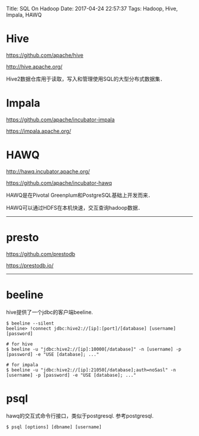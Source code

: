 Title: SQL On Hadoop
Date: 2017-04-24 22:57:37
Tags: Hadoop, Hive, Impala, HAWQ



# Hive

<https://github.com/apache/hive>

<http://hive.apache.org/>

Hive2数据仓库用于读取，写入和管理使用SQL的大型分布式数据集．

# Impala

<https://github.com/apache/incubator-impala>

<https://impala.apache.org/>

# HAWQ

<http://hawq.incubator.apache.org/>

<https://github.com/apache/incubator-hawq>

HAWQ是在Pivotal Greenplum和PostgreSQL基础上开发而来．

HAWQ可以通过HDFS在本机快速，交互查询hadoop数据．

***

# presto

<https://github.com/prestodb>

<https://prestodb.io/>

***

# beeline

hive提供了一个jdbc的客户端beeline.

    $ beeline --silent
    beeline> !connect jdbc:hive2://[ip]:[port]/[database] [username] [password]

    # for hive
    $ beeline -u "jdbc:hive2://[ip]:10000[/database]" -n [username] -p [password] -e "USE [database]; ..."

    # for impala
    $ beeline -u "jdbc:hive2://[ip]:21050[/database];auth=noSasl" -n [username] -p [password] -e "USE [database]; ..."

# psql

hawq的交互式命令行接口，类似于postgresql. 参考postgresql.

    $ psql [options] [dbname] [username]
